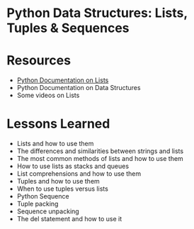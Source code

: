 # Python Data Structures: Lists, Tuples & Sequences
# Resources
* [Python Documentation on Lists](https://docs.python.org/3/tutorial/introduction.html#lists)
* Python Documentation on Data Structures
* Some videos on Lists
# Lessons Learned
* Lists and how to use them
* The differences and similarities between strings and lists
* The most common methods of lists and how to use them
* How to use lists as stacks and queues
* List comprehensions and how to use them
* Tuples and how to use them
* When to use tuples versus lists
* Python Sequence
* Tuple packing
* Sequence unpacking
* The del statement and how to use it
